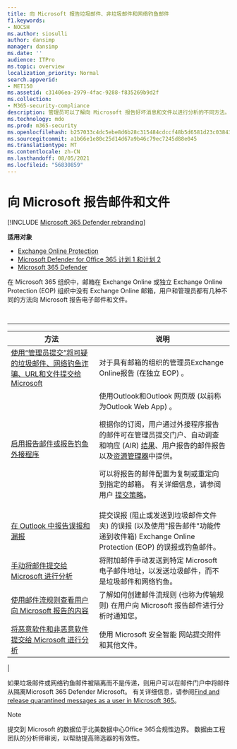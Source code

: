 ```yaml
---
title: 向 Microsoft 报告垃圾邮件、非垃圾邮件和网络钓鱼邮件
f1.keywords:
- NOCSH
ms.author: siosulli
author: dansimp
manager: dansimp
ms.date: ''
audience: ITPro
ms.topic: overview
localization_priority: Normal
search.appverid:
- MET150
ms.assetid: c31406ea-2979-4fac-9288-f835269b9d2f
ms.collection:
- M365-security-compliance
description: 管理员可以了解向 Microsoft 报告好坏消息和文件以进行分析的不同方法。
ms.technology: mdo
ms.prod: m365-security
ms.openlocfilehash: b257033c4dc5ebe8d6b28c315484cdccf48b5d6581d23c038433f4fc21424aa4
ms.sourcegitcommit: a1b66e1e80c25d14d67a9b46c79ec7245d88e045
ms.translationtype: MT
ms.contentlocale: zh-CN
ms.lasthandoff: 08/05/2021
ms.locfileid: "56830859"
---
```

# <a name="report-messages-and-files-to-microsoft"></a>向 Microsoft 报告邮件和文件

[!INCLUDE [Microsoft 365 Defender rebranding](../includes/microsoft-defender-for-office.md)]

**适用对象**
- [Exchange Online Protection](exchange-online-protection-overview.md)
- [Microsoft Defender for Office 365 计划 1 和计划 2](defender-for-office-365.md)
- [Microsoft 365 Defender](../defender/microsoft-365-defender.md)

在 Microsoft 365 组织中，邮箱在 Exchange Online 或独立 Exchange Online Protection (EOP) 组织中没有 Exchange Online 邮箱，用户和管理员都有几种不同的方法向 Microsoft 报告电子邮件和文件。

<br>

****

|方法|说明|
|---|---|
|[使用“管理员提交”将可疑的垃圾邮件、网络钓鱼诈骗、URL和文件提交给 Microsoft](admin-submission.md)|对于具有邮箱的组织的管理员Exchange Online报告 (在独立 EOP) 。|
|[启用报告邮件或报告钓鱼外接程序](enable-the-report-message-add-in.md)|使用Outlook和Outlook 网页版 (以前称为Outlook Web App) 。 <p> 根据你的订阅，用户通过外接程序报告的邮件可在管理员提交门户、自动调查和响应[](admin-submission.md) (AIR) [结果](air-view-investigation-results.md)、用户报告的邮件报告以及[资源管理器](threat-explorer-views.md#email--submissions)中提供。 [](view-email-security-reports.md#user-reported-messages-report) <p> 可以将报告的邮件配置为复制或重定向到指定的邮箱。 有关详细信息，请参阅用户 [提交策略](user-submission.md)。
|[在 Outlook 中报告误报和漏报](report-false-positives-and-false-negatives.md)|提交误报 (阻止或发送到垃圾邮件文件夹) 的误报 (以及使用"报告邮件"功能传递到收件箱) Exchange Online Protection (EOP) 的误报或钓鱼邮件。|
|[手动将邮件提交给 Microsoft 进行分析](submit-spam-non-spam-and-phishing-scam-messages-to-microsoft-for-analysis.md)|将附加邮件手动发送到特定 Microsoft 电子邮件地址，以发送垃圾邮件，而不是垃圾邮件和网络钓鱼。|
|[使用邮件流规则查看用户向 Microsoft 报告的内容](/exchange/security-and-compliance/mail-flow-rules/use-rules-to-see-what-users-are-reporting-to-microsoft)|了解如何创建邮件流规则 (也称为传输规则) 在用户向 Microsoft 报告邮件进行分析时通知您。|
|[将恶意软件和非恶意软件提交给 Microsoft 进行分析](submitting-malware-and-non-malware-to-microsoft-for-analysis.md)|使用 Microsoft 安全智能 网站提交附件和其他文件。|
|

如果垃圾邮件或网络钓鱼邮件被隔离而不是传递，则用户可以在邮件门户中将邮件从隔离Microsoft 365 Defender Microsoft。 有关详细信息，请参阅[Find and release quarantined messages as a user in Microsoft 365](find-and-release-quarantined-messages-as-a-user.md)。

> [!NOTE]
> 提交到 Microsoft 的数据位于北美数据中心Office 365合规性边界。 数据由工程团队的分析师审阅，以帮助提高筛选器的有效性。
